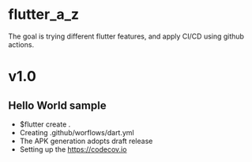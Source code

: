 # flutter_a_z

The goal is trying different flutter features, and apply CI/CD using github actions.

# v1.0

## Hello World sample

- $flutter create .
- Creating .github/worflows/dart.yml
- The APK generation adopts draft release
- Setting up the https://codecov.io

